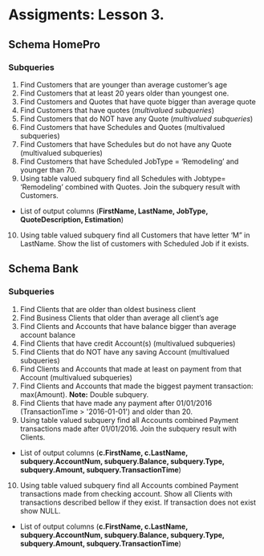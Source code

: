 # Assigments: Lesson 3.

## Schema HomePro

### Subqueries

1. Find Customers that are younger than average customer’s age 
2. Find Customers that at least 20 years older than youngest one. 
3. Find Customers and Quotes that have quote bigger than average quote 
4. Find Customers that have quotes (<i>multivalued subqueries</i>) 
5. Find Customers that do NOT have any Quote (<em>multivalued subqueries</em>) 
6. Find Customers that have Schedules and Quotes (multivalued subqueries) 
7. Find Customers that have Schedules but do not have any Quote (multivalued subqueries) 
8. Find Customers that have Scheduled JobType = ‘Remodeling’ and younger than 70. 
9. Using table valued subquery find all Schedules with Jobtype= ‘Remodeling’ combined with Quotes. Join the subquery result with Customers.
-	List of output columns (<b>FirstName, LastName, JobType, QuoteDescription, Estimation</b>)
10. Using table valued subquery find all Customers that have letter ‘M” in LastName. Show the list of customers with Scheduled Job if it exists.

## Schema Bank 

### Subqueries

1. Find Clients that are older than oldest business client 
2. Find Business Clients that older than average all client’s age 
3. Find Clients and Accounts that have balance bigger than average account balance 
4. Find Clients that have credit Account(s) (multivalued subqueries) 
5. Find Clients that do NOT have any saving Account (multivalued subqueries) 
6. Find Clients and Accounts that made at least on payment from that Account (multivalued subqueries) 
7. Find Clients and Accounts that made the biggest payment transaction: max(Amount). 
<b>Note:</b> Double subquery. 
8. Find Clients that have made any payment after 01/01/2016 (TransactionTime > '2016-01-01') and older than 20. 
9. Using table valued subquery find all Accounts combined Payment transactions made after 01/01/2016. Join the subquery result with Clients.
-	List of output columns (<b>c.FirstName, c.LastName, subquery.AccountNum, subquery.Balance, subquery.Type, subquery.Amount, subquery.TransactionTime</b>) 
10. Using table valued subquery find all Accounts combined Payment transactions made from checking account. Show all Clients with transactions described bellow if they exist. If transaction does not exist show NULL.
- List of output columns (<b>c.FirstName, c.LastName, subquery.AccountNum, subquery.Balance, subquery.Type, subquery.Amount, subquery.TransactionTime</b>)